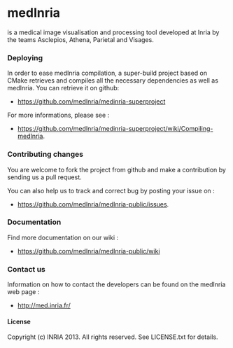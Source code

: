 # medInria

is a medical image visualisation and processing tool developed at Inria by the teams Asclepios, Athena, Parietal and Visages.

### Deploying

In order to ease medInria compilation, a super-build project based on CMake retrieves and compiles all the necessary dependencies as well as medInria.
You can retrieve it on github: 
- https://github.com/medInria/medinria-superproject

For more informations, please see :
- https://github.com/medInria/medinria-superproject/wiki/Compiling-medInria.

### Contributing changes

You are welcome to fork the project from github and make a contribution by sending us a pull request.

You can also help us to track and correct bug by posting your issue on :
- https://github.com/medInria/medInria-public/issues.

### Documentation

Find more documentation on our wiki : 
- https://github.com/medInria/medInria-public/wiki 

### Contact us

Information on how to contact the developers can be found on the medInria web page :
- http://med.inria.fr/

#### License

Copyright (c) INRIA 2013. All rights reserved.
See LICENSE.txt for details.

 
